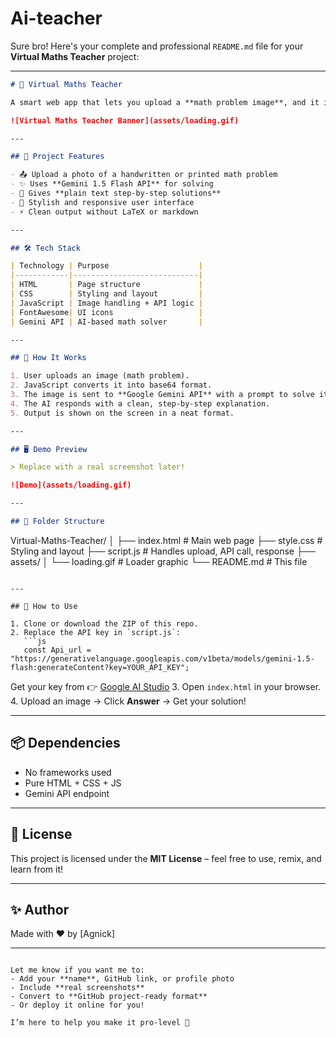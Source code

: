 # Ai-teacher

Sure bro! Here's your complete and professional `README.md` file for your **Virtual Maths Teacher** project:

---

```markdown
# 🧮 Virtual Maths Teacher

A smart web app that lets you upload a **math problem image**, and it instantly gives you a **step-by-step solution** using **Google Gemini AI**.

![Virtual Maths Teacher Banner](assets/loading.gif)

---

## 📌 Project Features

- 📤 Upload a photo of a handwritten or printed math problem
- ✨ Uses **Gemini 1.5 Flash API** for solving
- 🧠 Gives **plain text step-by-step solutions**
- 🎨 Stylish and responsive user interface
- ⚡ Clean output without LaTeX or markdown

---

## 🛠️ Tech Stack

| Technology | Purpose                    |
|------------|----------------------------|
| HTML       | Page structure             |
| CSS        | Styling and layout         |
| JavaScript | Image handling + API logic |
| FontAwesome| UI icons                   |
| Gemini API | AI-based math solver       |

---

## 🚀 How It Works

1. User uploads an image (math problem).
2. JavaScript converts it into base64 format.
3. The image is sent to **Google Gemini API** with a prompt to solve it.
4. The AI responds with a clean, step-by-step explanation.
5. Output is shown on the screen in a neat format.

---

## 🖥️ Demo Preview

> Replace with a real screenshot later!

![Demo](assets/loading.gif)

---

## 🧩 Folder Structure

```

Virtual-Maths-Teacher/
│
├── index.html          # Main web page
├── style.css           # Styling and layout
├── script.js           # Handles upload, API call, response
├── assets/
│   └── loading.gif     # Loader graphic
└── README.md           # This file

````

---

## 🔑 How to Use

1. Clone or download the ZIP of this repo.
2. Replace the API key in `script.js`:
   ```js
   const Api_url = "https://generativelanguage.googleapis.com/v1beta/models/gemini-1.5-flash:generateContent?key=YOUR_API_KEY";
````

Get your key from 👉 [Google AI Studio](https://makersuite.google.com/)
3\. Open `index.html` in your browser.
4\. Upload an image → Click **Answer** → Get your solution!

---

## 📦 Dependencies

* No frameworks used
* Pure HTML + CSS + JS
* Gemini API endpoint

---

## 📄 License

This project is licensed under the **MIT License** – feel free to use, remix, and learn from it!

---

## ✨ Author

Made with ❤️ by \[Agnick]

---

```

Let me know if you want me to:
- Add your **name**, GitHub link, or profile photo
- Include **real screenshots**
- Convert to **GitHub project-ready format**
- Or deploy it online for you!

I’m here to help you make it pro-level 💯
```
